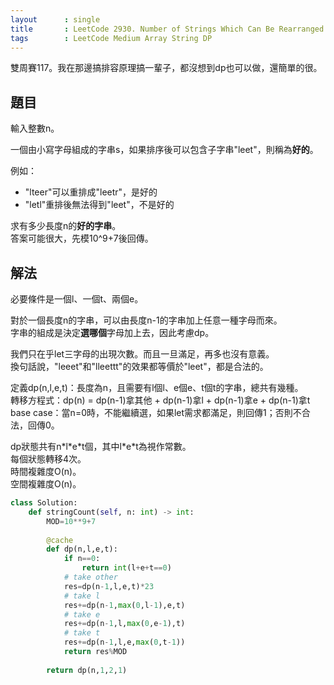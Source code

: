 ```yaml
---
layout      : single
title       : LeetCode 2930. Number of Strings Which Can Be Rearranged to Contain Substring
tags        : LeetCode Medium Array String DP
---
```

雙周賽117。我在那邊搞排容原理搞一輩子，都沒想到dp也可以做，還簡單的很。  

## 題目

輸入整數n。  

一個由小寫字母組成的字串s，如果排序後可以包含子字串"leet"，則稱為**好的**。  

例如：  

- "lteer"可以重排成"leetr"，是好的  
- "letl"重排後無法得到"leet"，不是好的  

求有多少長度n的**好的字串**。  
答案可能很大，先模10^9+7後回傳。  

## 解法

必要條件是一個l、一個t、兩個e。  

對於一個長度n的字串，可以由長度n-1的字串加上任意一種字母而來。  
字串的組成是決定**選哪個**字母加上去，因此考慮dp。  

我們只在乎let三字母的出現次數。而且一旦滿足，再多也沒有意義。  
換句話說，"leeet"和"lleettt"的效果都等價於"leet"，都是合法的。  

定義dp(n,l,e,t)：長度為n，且需要有l個l、e個e、t個t的字串，總共有幾種。  
轉移方程式：dp(n) = dp(n-1)拿其他 + dp(n-1)拿l + dp(n-1)拿e + dp(n-1)拿t  
base case：當n=0時，不能繼續選，如果let需求都滿足，則回傳1；否則不合法，回傳0。  

dp狀態共有n\*l\*e\*t個，其中l\*e\*t為視作常數。  
每個狀態轉移4次。  
時間複雜度O(n)。  
空間複雜度O(n)。  

```python
class Solution:
    def stringCount(self, n: int) -> int:
        MOD=10**9+7
            
        @cache
        def dp(n,l,e,t):
            if n==0:
                return int(l+e+t==0)
            # take other
            res=dp(n-1,l,e,t)*23
            # take l
            res+=dp(n-1,max(0,l-1),e,t)
            # take e
            res+=dp(n-1,l,max(0,e-1),t)
            # take t
            res+=dp(n-1,l,e,max(0,t-1))
            return res%MOD
        
        return dp(n,1,2,1)
```
